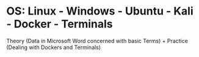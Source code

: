 # OS: Linux - Windows - Ubuntu - Kali - Docker - Terminals
Theory (Data in Microsoft Word concerned with basic Terms) + Practice (Dealing with Dockers and Terminals)
